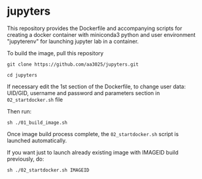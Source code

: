 # jupyters

This repository provides the Dockerfile and accompanying scripts for creating a docker container with miniconda3 python and user environment "jupyterenv" for launching jupyter lab in a container.

To build the image, pull this repository

`git clone https://github.com/aa3025/jupyters.git`

`cd jupyters`

If necessary edit the 1st section of the Dockerfile, to change user data: UID/GID, username and password and parameters section in `02_startdocker.sh` file

Then run:

`sh ./01_build_image.sh`

Once image build process complete, the `02_startdocker.sh` script is launched automatically.

If you want just to launch already existing image with IMAGEID build previously, do:

`sh ./02_startdocker.sh IMAGEID`
